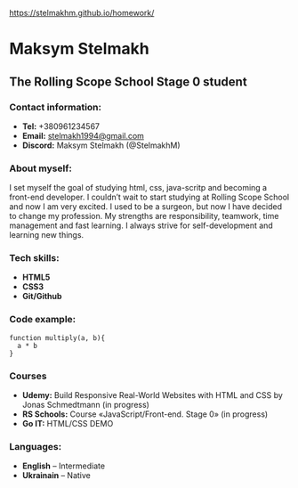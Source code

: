 https://stelmakhm.github.io/homework/
# Maksym Stelmakh 

## **The Rolling Scope School Stage 0 student**

### Contact information:

* **Tel:** +380961234567
* **Email:** stelmakh1994@gmail.com
* **Discord:** Maksym Stelmakh (@StelmakhM)

### About myself:

I set myself the goal of studying html, css, java-scritp and becoming a front-end developer. I couldn’t wait to start studying at Rolling Scope School and now I am very excited. I used to be a surgeon, but now I have decided to change my profession. My strengths are responsibility, teamwork, time management and fast learning. I always strive for self-development and learning new things.

### Tech skills:
* **HTML5**
* **CSS3**
* **Git/Github**


### Code example:
```
function multiply(a, b){
  a * b
}
```
### Courses
* **Udemy:** Build Responsive Real-World Websites with HTML and CSS by Jonas Schmedtmann (in progress)
* **RS Schools:** Course «JavaScript/Front-end. Stage 0» (in progress)
* **Go IT:** HTML/CSS DEMO

### Languages:
* **English** – Intermediate
* **Ukrainain** – Native 
